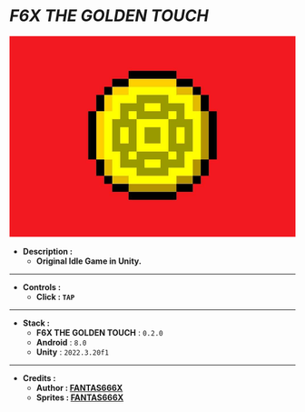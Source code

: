 # _F6X THE GOLDEN TOUCH_

![THUMBNAIL](Resources/Img/Thumbnail.png)

- **Description :**
  - **Original Idle Game in Unity.**

---

- **Controls :**
  - **Click : `TAP`**

---

- **Stack :**
  - **F6X THE GOLDEN TOUCH** : `0.2.0`
  - **Android** : `8.0`
  - **Unity** : `2022.3.20f1`

---

- **Credits :**
  - **Author : [FANTAS666X](https://github.com/FANTAS666IXI)**
  - **Sprites : [FANTAS666X](https://github.com/FANTAS666IXI)**